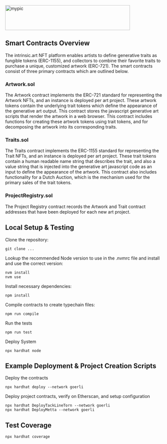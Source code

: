 <img src="https://github.com/intrinsic-art/intrinsic-art-contracts/assets/84364476/37b040a5-6eef-41b2-8de5-ada1533ad855" alt="mypic" style="width:400px; height:80px"/>

## Smart Contracts Overview
The intrinsic.art NFT platform enables artists to define generative traits as fungible tokens (ERC-1155), and collectors to combine their favorite traits to purchase a unique, customized artwork (ERC-721). The smart contracts consist of three primary contracts which are outlined below.

### Artwork.sol
The Artwork contract implements the ERC-721 standard for representing the Artwork NFTs, and an instance is deployed per art project. These artwork tokens contain the underlying trait tokens which define the appearance of the generative art output. This contract stores the javascript generative art scripts that render the artwork in a web browser. This contract includes functions for creating these artwork tokens using trait tokens, and for decomposing the artwork into its corresponding traits.

### Traits.sol
The Traits contract implements the ERC-1155 standard for representing the Trait NFTs, and an instance is deployed per art project. These trait tokens contain a human readable name string that describes the trait, and also a value string that is injected into the generative art javascript code as an input to define the appearance of the artwork. This contract also includes functionality for a Dutch Auction, which is the mechanism used for the primary sales of the trait tokens.

### ProjectRegistry.sol
The Project Registry contract records the Artwork and Trait contract addresses that have been deployed for each new art project.

## Local Setup & Testing

Clone the repository:
```shell
git clone ...
```

Lookup the recommended Node version to use in the .nvmrc file and install and use the correct version:
```shell
nvm install 
nvm use
```

Install necessary dependencies:
```shell
npm install
```

Compile contracts to create typechain files:
```shell
npm run compile
```

Run the tests
```shell
npm run test
```

Deploy System 
```shell
npx hardhat node
```


## Example Deployment & Project Creation Scripts
Deploy the contracts
```shell
npx hardhat deploy --network goerli
```
Deploy project contracts, verify on Etherscan, and setup configuration
```shell
npx hardhat DeployTackLineTorn --network goerli
npx hardhat DeployMetta --network goerli
```


## Test Coverage
```shell
npx hardhat coverage
```
